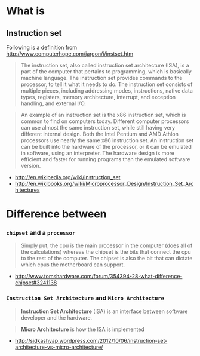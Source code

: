 # What is

## Instruction set

Following is a definition from http://www.computerhope.com/jargon/i/instset.htm

> The instruction set, also called instruction set architecture (ISA), is a part of the computer that pertains to programming, which is basically machine language. The instruction set provides commands to the processor, to tell it what it needs to do. The instruction set consists of multiple pieces, including addressing modes, instructions, native data types, registers, memory architecture, interrupt, and exception handling, and external I/O.

> An example of an instruction set is the x86 instruction set, which is common to find on computers today. Different computer processors can use almost the same instruction set, while still having very different internal design. Both the Intel Pentium and AMD Athlon processors use nearly the same x86 instruction set. An instruction set can be built into the hardware of the processor, or it can be emulated in software, using an interpreter. The hardware design is more efficient and faster for running programs than the emulated software version.

* http://en.wikipedia.org/wiki/Instruction_set
* http://en.wikibooks.org/wiki/Microprocessor_Design/Instruction_Set_Architectures

# Difference between

### ```chipset``` and a ```processor```

> Simply put, the cpu is the main processor in the computer (does all of the calculations) whereas the chipset is the bits that connect the cpu to the rest of the computer. The chipset is also the bit that can dictate which cpus the motherboard can support.

* http://www.tomshardware.com/forum/354394-28-what-difference-chipset#3241138

### ```Instruction Set Architecture``` and ```Micro Architecture```

> __Instruction Set Architecture__ (ISA) is an interface between software developer and the hardware.

> __Micro Architecture__ is how the ISA is implemented

* http://sidkashyap.wordpress.com/2012/10/06/instruction-set-architecture-vs-micro-architecture/
